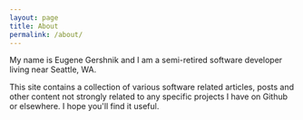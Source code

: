 ```yaml
---
layout: page
title: About
permalink: /about/
---
```


My name is Eugene Gershnik and I am a semi-retired software developer living near Seattle, WA.

This site contains a collection of various software related articles, posts and other content not strongly related to any specific projects I have on Github or elsewhere. I hope you'll find it useful. 


